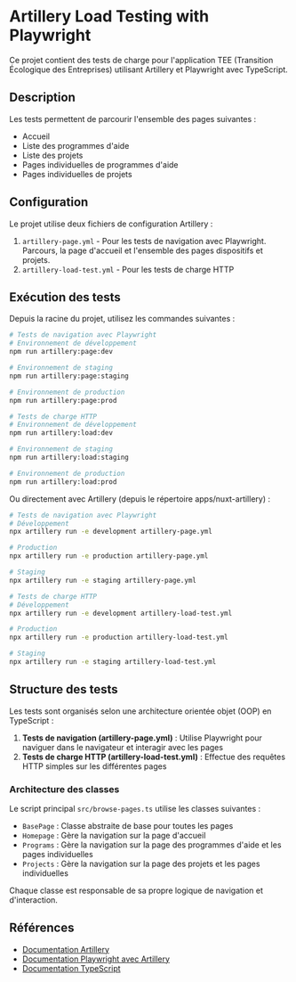 # Artillery Load Testing with Playwright

Ce projet contient des tests de charge pour l'application TEE (Transition Écologique des Entreprises) utilisant Artillery et Playwright avec TypeScript.

## Description

Les tests permettent de parcourir l'ensemble des pages suivantes :
- Accueil
- Liste des programmes d'aide
- Liste des projets
- Pages individuelles de programmes d'aide
- Pages individuelles de projets

## Configuration

Le projet utilise deux fichiers de configuration Artillery :

1. `artillery-page.yml` - Pour les tests de navigation avec Playwright. Parcours, la page d'accueil et l'ensemble des pages dispositifs et projets.
2. `artillery-load-test.yml` - Pour les tests de charge HTTP

## Exécution des tests

Depuis la racine du projet, utilisez les commandes suivantes :

```bash
# Tests de navigation avec Playwright
# Environnement de développement
npm run artillery:page:dev

# Environnement de staging
npm run artillery:page:staging

# Environnement de production
npm run artillery:page:prod

# Tests de charge HTTP
# Environnement de développement
npm run artillery:load:dev

# Environnement de staging
npm run artillery:load:staging

# Environnement de production
npm run artillery:load:prod
```

Ou directement avec Artillery (depuis le répertoire apps/nuxt-artillery) :

```bash
# Tests de navigation avec Playwright
# Développement
npx artillery run -e development artillery-page.yml

# Production
npx artillery run -e production artillery-page.yml

# Staging
npx artillery run -e staging artillery-page.yml

# Tests de charge HTTP
# Développement
npx artillery run -e development artillery-load-test.yml

# Production
npx artillery run -e production artillery-load-test.yml

# Staging
npx artillery run -e staging artillery-load-test.yml
```

## Structure des tests

Les tests sont organisés selon une architecture orientée objet (OOP) en TypeScript :

1. **Tests de navigation (artillery-page.yml)** : Utilise Playwright pour naviguer dans le navigateur et interagir avec les pages
2. **Tests de charge HTTP (artillery-load-test.yml)** : Effectue des requêtes HTTP simples sur les différentes pages

### Architecture des classes

Le script principal `src/browse-pages.ts` utilise les classes suivantes :

- `BasePage` : Classe abstraite de base pour toutes les pages
- `Homepage` : Gère la navigation sur la page d'accueil
- `Programs` : Gère la navigation sur la page des programmes d'aide et les pages individuelles
- `Projects` : Gère la navigation sur la page des projets et les pages individuelles

Chaque classe est responsable de sa propre logique de navigation et d'interaction.

## Références

- [Documentation Artillery](https://www.artillery.io/docs)
- [Documentation Playwright avec Artillery](https://www.artillery.io/docs/reference/engines/playwright)
- [Documentation TypeScript](https://www.typescriptlang.org/docs/)
